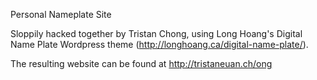 Personal Nameplate Site

Sloppily hacked together by Tristan Chong, using Long Hoang's Digital Name Plate Wordpress theme (http://longhoang.ca/digital-name-plate/).

The resulting website can be found at http://tristaneuan.ch/ong
